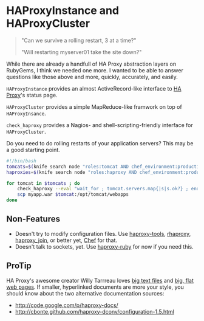 HAProxyInstance and HAProxyCluster
==================================

> "Can we survive a rolling restart, 3 at a time?"
>
> "Will restarting myserver01 take the site down?"

While there are already a handfull of HA Proxy abstraction layers on RubyGems, I think we needed one more. I wanted to be able to answer questions like those above and more, quickly, accurately, and easily.

`HAProxyInstance` provides an almost ActiveRecord-like interface to [HA Proxy](http://haproxy.1wt.edu)'s status page.

`HAProxyCluster` provides a simple MapReduce-like framwork on top of `HAProxyInsance`.

`check_haproxy` provides a Nagios- and shell-scripting-friendly interface for `HAProxyCluster`.

Do you need to do rolling restarts of your application servers? This may be a good starting point.

```bash
#!/bin/bash
tomcats=$(knife search node "roles:tomcat AND chef_environment:production" -i | egrep -v 'items found')
haproxies=$(knife search node "roles:haproxy AND chef_environment:production" -i | egrep -v 'items found')

for tomcat in $tomcats ; do
    check_haproxy --eval "wait_for ; tomcat.servers.map{|s|s.ok?} ; end" $haproxies
    scp myapp.war $tomcat:/opt/tomcat/webapps
done
```

Non-Features
------------

* Doesn't try to modify configuration files. Use [haproxy-tools](https://github.com/subakva/haproxy-tools), [rhaproxy](https://github.com/jjuliano/rhaproxy), [haproxy_join](https://github.com/joewilliams/haproxy_join), or better yet, [Chef](http://www.opscode.com/chef) for that.
* Doesn't talk to sockets, yet. Use [haproxy-ruby](https://github.com/inkel/haproxy-ruby) for now if you need this.

ProTip
------

HA Proxy's awesome creator Willy Tarrreau loves [big text files](http://haproxy.1wt.eu/download/1.5/doc/configuration.txt) and [big, flat web pages](http://haproxy.1wt.eu/). If smaller, hyperlinked documents are more your style, you should know about the two alternative documentation sources:

* http://code.google.com/p/haproxy-docs/
* http://cbonte.github.com/haproxy-dconv/configuration-1.5.html

